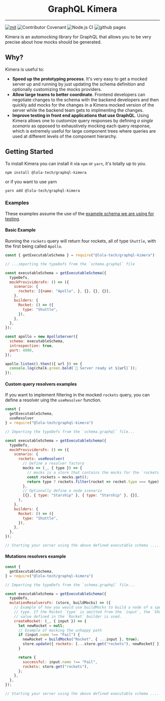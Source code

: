 <div align="center">
  <h1 style="border-bottom: 0">GraphQL Kimera</h1>
</div>

<hr />

[![mit](https://img.shields.io/badge/license-MIT-blue)](https://img.shields.io/badge/license-MIT-blue) ![Contributor Covenant](https://img.shields.io/badge/Contributor%20Covenant-v2.0%20adopted-ff69b4.svg) ![Node.js CI](https://github.com/lola-tech/graphql-kimera/workflows/Node.js%20CI/badge.svg) ![github pages](https://github.com/lola-tech/graphql-kimera/workflows/github%20pages/badge.svg)

Kimera is an automocking library for GraphQL that allows you to be very precise about how mocks should be generated.

## Why?

Kimera is useful to:

- **Speed up the prototyping process**. It's very easy to get a mocked server up and running by just updating the schema definition and optionally customizing the mocks providers.
- **Allow large teams to better coordinate**. Frontend developers can negotiate changes to the schema with the backend developers and then quickly add mocks for the changes in a Kimera mocked version of the server while the backend team gets to implmenting the changes.
- **Improve testing in front end applications that use GraphQL**. Using Kimera allows one to customize query responses by defining _a single scenario_ as opposed to exhaustively mocking each query response, which is extremely useful for large component trees where queries are used at different levels of the component hierarchy.

## Getting Started

To install Kimera you can install it via `npm` or `yarn`, it's totally up to you.

```
npm install @lola-tech/graphql-kimera
```

or if you want to use yarn

```
yarn add @lola-tech/graphql-kimera
```

### Examples

These examples assume the use of the [example schema we are using for testing](https://github.com/lola-tech/graphql-kimera/blob/master/packages/graphql-kimera/src/__test__/example.schema.graphql).

#### Basic Example

Running the `rockets` query will return four rockets, all of type `Shuttle`, with the first being called `Apollo`.

```js
const { getExecutableSchema } = require("@lola-tech/graphql-kimera")

// ...importing the typeDefs from the `schema.graphql` file

const executableSchema = getExecutableSchema({
  typeDefs,
  mockProvividersFn: () => ({
    scenario: {
      rockets: [{name: "Apollo", }, {}, {}, {}],
    },
    builders: {
      Rocket: () => ({
        type: "Shuttle",
      }),
    },
  },
});

const apollo = new ApolloServer({
  schema: executableSchema,
  introspection: true,
  port: 4000,
});

apollo.listen().then(({ url }) => {
  console.log(chalk.green.bold(`🚀 Server ready at ${url}`));
});
```

#### Custom query resolvers examples

If you want to implement filtering in the mocked `rockets` query, you can define
a resolver uing the `useResolver` function.

```js
const {
  getExecutableSchema,
  useResolver
} = require("@lola-tech/graphql-kimera")

// Importing the typeDefs from the `schema.graphql` file...

const executableSchema = getExecutableSchema({
  typeDefs,
  mockProvividersFn: () => ({
    scenario: {
      rockets: useResolver(
        // Define a resolver factory
        mocks => (_, { type }) => {
          // mocks is a store that contains the mocks for the `rockets` query
          const rockets = mocks.get();
          return type ? rockets.filter(rocket => rocket.type === type) : rockets;
        },
        // Optionally define a node scenario
        [{}, { type: "Starship" }, { type: "Starship" }, {}],
      ),
    },
    builders: {
      Rocket: () => ({
        type: "Shuttle",
      }),
    },
  },
});

// Starting your server using the above defined executable schema ....
```

#### Mutations resolvers example

```js
const {
  getExecutableSchema,
} = require("@lola-tech/graphql-kimera")

// Importing the typeDefs from the `schema.graphql` file...

const executableSchema = getExecutableSchema({
  typeDefs,
  mutationResolversFn: (store, buildMocks) => ({
    // Example of how you would use buildMocks to build a node of a specific
    // type. If the Rocket `type` is omitted from the `input`, the `Shuttle`
    // value defined in the `Rocket` builder is used.
    createRocket: (_, { input }) => {
      let newRocket = null;
      // Example of mocking the unhappy path
      if (input.name !== "Fail") {
        newRocket = buildMocks("Rocket", { ...input }, true);
        store.update({ rockets: [...store.get("rockets"), newRocket] });
      }

      return {
        successful: input.name !== "Fail",
        rockets: store.get("rockets"),
      };
    },
  },
});

// Starting your server using the above defined executable schema ....
```
